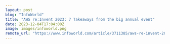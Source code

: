 ```yaml
---
layout: post
blog: "InfoWorld"
title: "AWS re:Invent 2023: 7 Takeaways from the big annual event"
date: 2023-12-04T17:04:00Z
image: images/infoworld.png
remote_url: "https://www.infoworld.com/article/3711385/aws-re-invent-2023-7-takeaways-from-the-big-annual-event.html#tk.rss_applicationdevelopment"
---
```

